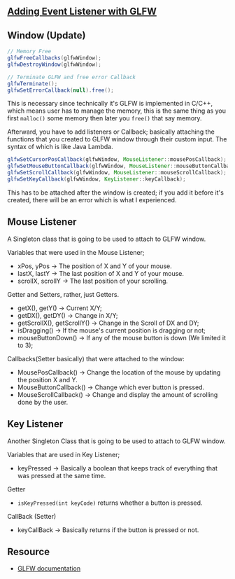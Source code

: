 ## [Adding Event Listener with GLFW](https://www.youtube.com/watch?v=88oZT7Aum6s&list=PLtrSb4XxIVbp8AKuEAlwNXDxr99e3woGE&index=3)

## Window (Update)
```java
// Memory Free
glfwFreeCallbacks(glfwWindow);
glfwDestroyWindow(glfwWindow);

// Terminate GLFW and free error Callback         
glfwTerminate();
glfwSetErrorCallback(null).free();
```
This is necessary since technically it's GLFW is implemented in C/C++, which means 
user has to manage the memory, this is the same thing as you first `malloc()` some memory
then later you `free()` that say memory.

Afterward, you have to add listeners or Callback; basically attaching the functions that you 
created to GLFW window through their custom input. The syntax of which is like Java Lambda.
```java
glfwSetCursorPosCallback(glfwWindow, MouseListener::mousePosCallback);
glfwSetMouseButtonCallback(glfwWindow, MouseListener::mouseButtonCallback);
glfwSetScrollCallback(glfwWindow, MouseListener::mouseScrollCallback);
glfwSetKeyCallback(glfwWindow, KeyListener::keyCallback);
```
This has to be attached after the window is created; if you add it before it's created, there
will be an error which is what I experienced.

## Mouse Listener
A Singleton class that is going to be used to attach to GLFW window.

Variables that were used in the Mouse Listener;
- xPos, yPos -> The position of X and Y of your mouse.
- lastX, lastY -> The last position of X and Y of your mouse.
- scrollX, scrollY -> The last position of your scrolling.

Getter and Setters, rather, just Getters.
- getX(), getY() -> Current X/Y;
- getDX(), getDY() -> Change in X/Y;
- getScrollX(), getScrollY() -> Change in the Scroll of DX and DY;
- isDragging() -> If the mouse's current position is dragging or not;
- mouseButtonDown() -> If any of the mouse button is down (We limited it to 3);

Callbacks(Setter basically) that were attached to the window:
- MousePosCallback() -> Change the location of the mouse by updating the position 
X and Y.
- MouseButtonCallback() -> Change which ever button is pressed.
- MouseScrollCallback() -> Change and display the amount of scrolling done by the user.

## Key Listener
Another Singleton Class that is going to be used to attach to GLFW window.

Variables that are used in Key Listener;
- keyPressed -> Basically a boolean that keeps track of everything that was pressed at the 
same time.

Getter 
- `isKeyPressed(int keyCode)` returns whether a button is pressed.

CallBack (Setter)
- keyCallBack -> Basically returns if the button is pressed or not.
## Resource
- [GLFW documentation](https://www.glfw.org/docs/3.3/input_guide.html)